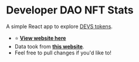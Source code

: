 # Developer DAO NFT Stats
A simple React app to explore [DEVS tokens](https://etherscan.io/token/0x25ed58c027921e14d86380ea2646e3a1b5c55a8b).

- ⭐ **[View website here](https://developer-dao-nft-stats.vercel.app/)**
- Data took from **[this website](https://developerdao.vercel.app/)**.
- Feel free to pull changes if you'd like to!

